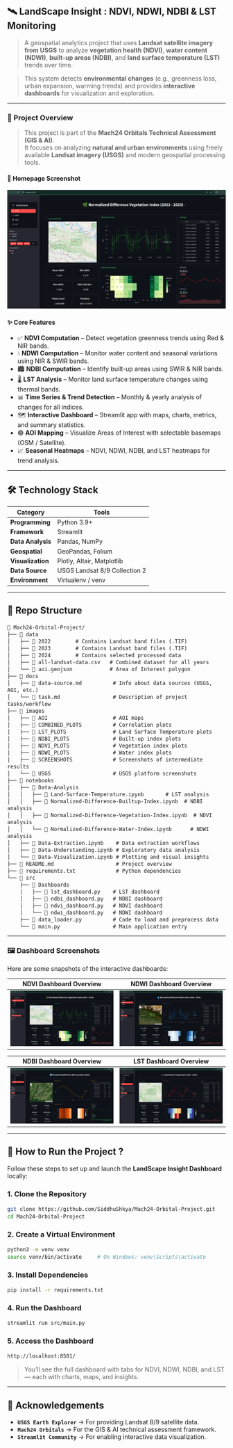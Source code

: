 ## 🛰️ LandScape Insight : NDVI, NDWI, NDBI & LST Monitoring

> A geospatial analytics project that uses **Landsat satellite imagery from USGS** to analyze **vegetation health (NDVI)**, **water content (NDWI)**, **built-up areas (NDBI)**, and **land surface temperature (LST)** trends over time.  

> This system detects **environmental changes** (e.g., greenness loss, urban expansion, warming trends) and provides **interactive dashboards** for visualization and exploration.

---

### 📌 Project Overview

> This project is part of the **Mach24 Orbitals Technical Assessment (GIS & AI)**.  
> It focuses on analyzing **natural and urban environments** using freely available **Landsat imagery (USGS)** and modern geospatial processing tools.

#### 📸 Homepage Screenshot

![NDVI](images/SCREENSHOTS/ndvi.png)

#### ✨ Core Features

- ✅ **NDVI Computation** – Detect vegetation greenness trends using Red & NIR bands.  
- 💧 **NDWI Computation** – Monitor water content and seasonal variations using NIR & SWIR bands.  
- 🏙 **NDBI Computation** – Identify built-up areas using SWIR & NIR bands.  
- 🌡 **LST Analysis** – Monitor land surface temperature changes using thermal bands.  
- 📊 **Time Series & Trend Detection** – Monthly & yearly analysis of changes for all indices.  
- 🗺 **Interactive Dashboard** – Streamlit app with maps, charts, metrics, and summary statistics.  
- 🟢 **AOI Mapping** – Visualize Areas of Interest with selectable basemaps (OSM / Satellite).  
- 📈 **Seasonal Heatmaps** – NDVI, NDWI, NDBI, and LST heatmaps for trend analysis.  

---

## 🛠️ Technology Stack

| Category | Tools |
|-----------|-------|
| **Programming** | Python 3.9+ |
| **Framework** | Streamlit |
| **Data Analysis** | Pandas, NumPy |
| **Geospatial** | GeoPandas, Folium |
| **Visualization** | Plotly, Altair, Matplotlib |
| **Data Source** | USGS Landsat 8/9 Collection 2 |
| **Environment** | Virtualenv / venv |

---

## 📂 Repo Structure

```
📂 Mach24-Orbital-Project/
├── 📂 data
│   ├── 📂 2022        # Contains Landsat band files (.TIF)
│   ├── 📂 2023        # Contains Landsat band files (.TIF)
│   ├── 📂 2024        # Contains selected processed data
│   ├── 📄 all-landsat-data.csv   # Combined dataset for all years
│   └── 📄 aoi.geojson            # Area of Interest polygon
├── 📂 docs
│   ├── 📄 data-source.md          # Info about data sources (USGS, AOI, etc.)
│   └── 📄 task.md                 # Description of project tasks/workflow
├── 📂 images
│   ├── 📂 AOI                     # AOI maps
│   ├── 📂 COMBINED_PLOTS          # Correlation plots
│   ├── 📂 LST_PLOTS               # Land Surface Temperature plots
│   ├── 📂 NDBI_PLOTS              # Built-up index plots
│   ├── 📂 NDVI_PLOTS              # Vegetation index plots
│   ├── 📂 NDWI_PLOTS              # Water index plots
│   ├── 📂 SCREENSHOTS             # Screenshots of intermediate results
│   └── 📂 USGS                    # USGS platform screenshots
├── 📂 notebooks
│   ├── 📂 Data-Analysis
│   │   ├── 📄 Land-Surface-Temperature.ipynb       # LST analysis
│   │   ├── 📄 Normalized-Difference-Builtup-Index.ipynb  # NDBI analysis
│   │   ├── 📄 Normalized-Difference-Vegetation-Index.ipynb  # NDVI analysis
│   │   └── 📄 Normalized-Difference-Water-Index.ipynb      # NDWI analysis
│   ├── 📄 Data-Extraction.ipynb    # Data extraction workflows
│   ├── 📄 Data-Understanding.ipynb # Exploratory data analysis
│   └── 📄 Data-Visualization.ipynb # Plotting and visual insights
├── 📄 README.md                    # Project overview
├── 📄 requirements.txt             # Python dependencies
└── 📂 src
    ├── 📂 Dashboards
    │   ├── 📄 lst_dashboard.py    # LST dashboard
    │   ├── 📄 ndbi_dashboard.py   # NDBI dashboard
    │   ├── 📄 ndvi_dashboard.py   # NDVI dashboard
    │   └── 📄 ndwi_dashboard.py   # NDWI dashboard
    ├── 📄 data_loader.py          # Code to load and preprocess data
    └── 📄 main.py                 # Main application entry
```

---

### 🖼️ Dashboard Screenshots

Here are some snapshots of the interactive dashboards:

| NDVI Dashboard Overview | NDWI Dashboard Overview |
|---------------------|---------------|
| ![NDVI](images/SCREENSHOTS/ndvi.png) | ![NDWI](images/SCREENSHOTS/ndwi.png) |

| NDBI Dashboard Overview | LST Dashboard Overview |
|---------------------|---------------|
| ![NDBI](images/SCREENSHOTS/ndbi.png) | ![LST](images/SCREENSHOTS/lst.png) |

---

## 🧭 How to Run the Project ?

Follow these steps to set up and launch the **LandScape Insight Dashboard** locally:

### **1. Clone the Repository**

```bash
git clone https://github.com/SiddhuShkya/Mach24-Orbital-Project.git
cd Mach24-Orbital-Project
```

### **2. Create a Virtual Environment**

```bash
python3 -m venv venv
source venv/bin/activate     # On Windows: venv\Scripts\activate
```

### **3. Install Dependencies**

```bash
pip install -r requirements.txt
```

### **4. Run the Dashboard**

```bash
streamlit run src/main.py
```

### **5. Access the Dashboard**

```bash
http://localhost:8501/
```

> You’ll see the full dashboard with tabs for NDVI, NDWI, NDBI, and LST — each with charts, maps, and insights.

---

## 🙌 Acknowledgements

- **`USGS Earth Explorer`**  → For providing Landsat 8/9 satellite data.
- **`Mach24 Orbitals`**  → For the GIS & AI technical assessment framework.
- **`Streamlit Community`**  → For enabling interactive data visualization.